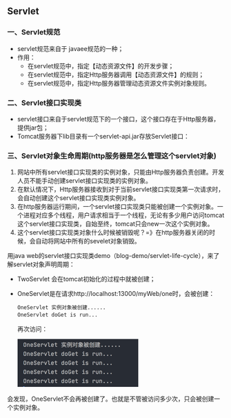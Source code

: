 ## Servlet

### 一、Servlet规范

- servlet规范来自于 javaee规范的一种；
- 作用：
  - 在servlet规范中，指定【动态资源文件】的开发步骤；
  - 在servlet规范中，指定Http服务器调用【动态资源文件】的规则；
  - 在servlet规范中，指定Http服务器管理动态资源文件实例对象规则。

### 二、Servlet接口实现类

- servlet接口来自于servlet规范下的一个接口，这个接口存在于Http服务器，提供jar包；
- Tomcat服务器下lib目录有一个servlet-api.jar存放Servlet接口：

### 三、Servlet对象生命周期(http服务器是怎么管理这个servlet对象)

1. 网站中所有servlet接口实现类的实例对象，只能由Http服务器负责创建。开发人员不能手动创建servlet接口实现类的实例对象。
2. 在默认情况下，Http服务器接收到对于当前servlet接口实现类第一次请求时，会自动创建这个servlet接口实现类实例对象。
3. 在http服务器运行期间，一个servlet接口实现类只能被创建一个实例对象。一个进程对应多个线程，用户请求相当于一个线程，无论有多少用户访问tomcat这个servlet接口实现类，自始至终，tomcat只会new一次这个实例对象。
4. 这个servlet接口实现类对象什么时候被销毁呢？=》在http服务器关闭的时候，会自动将网站中所有的sevelet对象销毁。

用java web的servlet接口实现类demo（blog-demo/servlet-life-cycle），来了解servlet对象声明周期：

- TwoServlet 会在tomcat初始化的过程中就被创建；

- OneServlet是在请求http://localhost:13000/myWeb/one时，会被创建：

  ```bash
  OneServlet 实例对象被创建......
  OneServlet doGet is run...
  ```

  再次访问：

  <img src="Servlet.assets/image-20211107173039480.png" alt="image-20211107173039480" style="zoom:50%;" />

​       会发现，OneServlet不会再被创建了。也就是不管被访问多少次，只会被创建一个实例对象。

